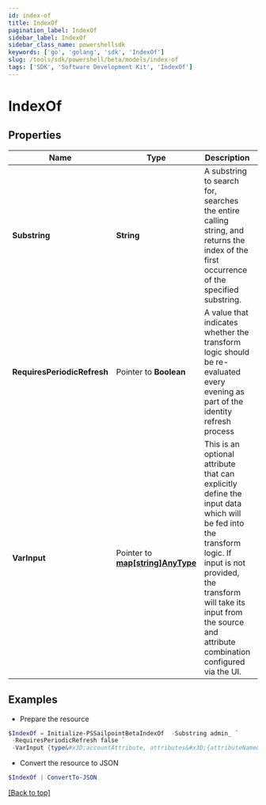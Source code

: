 ```yaml
---
id: index-of
title: IndexOf
pagination_label: IndexOf
sidebar_label: IndexOf
sidebar_class_name: powershellsdk
keywords: ['go', 'golang', 'sdk', 'IndexOf'] 
slug: /tools/sdk/powershell/beta/models/index-of
tags: ['SDK', 'Software Development Kit', 'IndexOf']
---
```



# IndexOf

## Properties

Name | Type | Description | Notes
------------ | ------------- | ------------- | -------------
**Substring** |  **String** | A substring to search for, searches the entire calling string, and returns the index of the first occurrence of the specified substring. | 
**RequiresPeriodicRefresh** |  Pointer to **Boolean** | A value that indicates whether the transform logic should be re-evaluated every evening as part of the identity refresh process | [optional] [default to $false]
**VarInput** |  Pointer to [**map[string]AnyType**](any-type) | This is an optional attribute that can explicitly define the input data which will be fed into the transform logic. If input is not provided, the transform will take its input from the source and attribute combination configured via the UI. | [optional] 

## Examples

- Prepare the resource
```powershell
$IndexOf = Initialize-PSSailpointBetaIndexOf  -Substring admin_ `
 -RequiresPeriodicRefresh false `
 -VarInput {type&#x3D;accountAttribute, attributes&#x3D;{attributeName&#x3D;first_name, sourceName&#x3D;Source}}
```

- Convert the resource to JSON
```powershell
$IndexOf | ConvertTo-JSON
```


[[Back to top]](#) 


